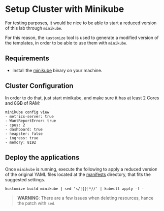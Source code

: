 # Setup Cluster with Minikube

For testing purposes, it would be nice to be able to start a reduced version of this lab through `minikube`.

For this reason, the `kustomize` tool is used to generate a modified version of the templates, in order to be able to use them with `minikube`.

## Requirements

* Install the [minikube](https://kubernetes.io/docs/tasks/tools/install-minikube/) binary on your machine.

## Cluster Configuration

In order to do that, just start minikube, and make sure it has at least 2 Cores and 8GB of RAM:

```shell
minikube config view
- metrics-server: true
- WantReportError: true
- cpus: 2
- dashboard: true
- heapster: false
- ingress: true
- memory: 8192
```

## Deploy the applications

Once `minikube` is running, execute the following to apply a reduced version of the original YAML files located at the [manifests](manifests) directory, that fits the suggested settings.

```shell
kustomize build minikube | sed 's/[{}]*//' | kubectl apply -f -
```

> **WARNING**: There are a few issues when deleting resources, hance the patch with `sed`.
